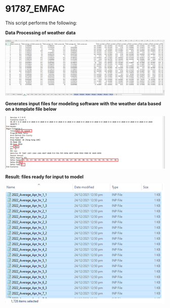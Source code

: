 # 91787_EMFAC
This script performs the following:

**Data Processing of weather data**
<p align="left">
  <img src="/pics_for_readme/excelpic1.png" width="700" title="weather data sample">
</p>

**Generates input files for modeling software with the weather data based on a template file below**
<p align="left">
  <img src="/pics_for_readme/excelpic2.png" width="700" title="input template">
</p>

**Result: files ready for input to model**
<p align="left">
  <img src="/pics_for_readme/excelpic3.png" width="700" title="a batch of input files generated as result">
</p>
